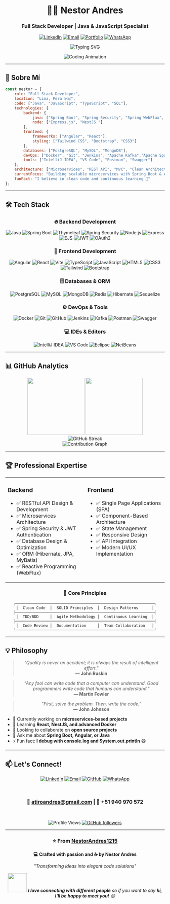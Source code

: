<div align="center">

# 👨‍💻 Nestor Andres
### Full Stack Developer | Java & JavaScript Specialist

[![LinkedIn](https://img.shields.io/badge/LinkedIn-0077B5?style=for-the-badge&logo=linkedin&logoColor=white)](https://www.linkedin.com/in/nestorat/)
[![Email](https://img.shields.io/badge/Gmail-D14836?style=for-the-badge&logo=gmail&logoColor=white)](mailto:atiroandres@gmail.com)
[![Portfolio](https://img.shields.io/badge/Portfolio-000000?style=for-the-badge&logo=About.me&logoColor=white)](https://github.com/NestorAndres1215)
[![WhatsApp](https://img.shields.io/badge/WhatsApp-25D366?style=for-the-badge&logo=whatsapp&logoColor=white)](tel:+51940970572)

<img src="https://readme-typing-svg.herokuapp.com?font=Fira+Code&size=32&duration=2800&pause=2000&color=6DB33F&center=true&vCenter=true&width=940&lines=Full+Stack+Developer;Spring+Boot+%7C+Angular+%7C+React+%7C+Node.js;JWT+%7C+OAuth2+%7C+EJS+%7C+Thymeleaf;Building+Scalable+Solutions;Clean+Code+Enthusiast" alt="Typing SVG" />




![Coding Animation](https://media.giphy.com/media/qgQUggAC3Pfv687qPC/giphy.gif)

</div>

---

## 🎯 Sobre Mí

```javascript
const nestor = {
    role: "Full Stack Developer",
    location: "Lima, Perú 🇵🇪",
    code: ["Java", "JavaScript", "TypeScript", "SQL"],
    technologies: {
        backend: {
            java: ["Spring Boot", "Spring Security", "Spring WebFlux", "Hibernate", "JPA"],
            node: ["Express.js", "NestJS "]
        },
        frontend: {
            frameworks: ["Angular", "React"],
            styling: ["Tailwind CSS", "Bootstrap", "CSS3"]
        },
        databases: ["PostgreSQL", "MySQL", "MongoDB"],
        devOps: ["Docker", "Git", "Jenkins", "Apache Kafka","Apache Spark"],
        tools: ["IntelliJ IDEA", "VS Code", "Postman", "Swagger"]
    },
    architecture: ["Microservices", "REST API", "MVC", "Clean Architecture"],
    currentFocus: "Building scalable microservices with Spring Boot & Angular",
    funFact: "I believe in clean code and continuous learning 🚀"
};
```

---

## 🛠️ Tech Stack

<div align="center">

### 🔥 Backend Development
![Java](https://img.shields.io/badge/Java-ED8B00?style=for-the-badge&logo=openjdk&logoColor=white)
![Spring Boot](https://img.shields.io/badge/Spring_Boot-6DB33F?style=for-the-badge&logo=spring&logoColor=white)
![Thymeleaf](https://img.shields.io/badge/Thymeleaf-005F0F?style=for-the-badge&logo=thymeleaf&logoColor=white)
![Spring Security](https://img.shields.io/badge/Spring_Security-6DB33F?style=for-the-badge&logo=springsecurity&logoColor=white)
![Node.js](https://img.shields.io/badge/Node.js-339933?style=for-the-badge&logo=nodedotjs&logoColor=white)
![Express](https://img.shields.io/badge/Express.js-000000?style=for-the-badge&logo=express&logoColor=white)
![EJS](https://img.shields.io/badge/EJS-8A2BE2?style=for-the-badge&logo=ejs&logoColor=white)
![JWT](https://img.shields.io/badge/JWT-000000?style=for-the-badge&logo=JSON%20web%20tokens&logoColor=white)
![OAuth2](https://img.shields.io/badge/OAuth2-3A9BDC?style=for-the-badge&logo=auth0&logoColor=white)


### 🎨 Frontend Development
![Angular](https://img.shields.io/badge/Angular-DD0031?style=for-the-badge&logo=angular&logoColor=white)
![React](https://img.shields.io/badge/React-20232A?style=for-the-badge&logo=react&logoColor=61DAFB)
![Vite](https://img.shields.io/badge/Vite-646CFF?style=for-the-badge&logo=vite&logoColor=white)
![TypeScript](https://img.shields.io/badge/TypeScript-007ACC?style=for-the-badge&logo=typescript&logoColor=white)
![JavaScript](https://img.shields.io/badge/JavaScript-F7DF1E?style=for-the-badge&logo=javascript&logoColor=black)
![HTML5](https://img.shields.io/badge/HTML5-E34F26?style=for-the-badge&logo=html5&logoColor=white)
![CSS3](https://img.shields.io/badge/CSS3-1572B6?style=for-the-badge&logo=css3&logoColor=white)
![Tailwind](https://img.shields.io/badge/Tailwind_CSS-38B2AC?style=for-the-badge&logo=tailwind-css&logoColor=white)
![Bootstrap](https://img.shields.io/badge/Bootstrap-563D7C?style=for-the-badge&logo=bootstrap&logoColor=white)

### 🗄️ Databases & ORM
![PostgreSQL](https://img.shields.io/badge/PostgreSQL-316192?style=for-the-badge&logo=postgresql&logoColor=white)
![MySQL](https://img.shields.io/badge/MySQL-4479A1?style=for-the-badge&logo=mysql&logoColor=white)
![MongoDB](https://img.shields.io/badge/MongoDB-4EA94B?style=for-the-badge&logo=mongodb&logoColor=white)
![Redis](https://img.shields.io/badge/Redis-DC382D?style=for-the-badge&logo=redis&logoColor=white)
![Hibernate](https://img.shields.io/badge/Hibernate-59666C?style=for-the-badge&logo=hibernate&logoColor=white)
![Sequelize](https://img.shields.io/badge/Sequelize-52B0E7?style=for-the-badge&logo=sequelize&logoColor=white)


### ⚙️ DevOps & Tools
![Docker](https://img.shields.io/badge/Docker-2496ED?style=for-the-badge&logo=docker&logoColor=white)
![Git](https://img.shields.io/badge/Git-F05032?style=for-the-badge&logo=git&logoColor=white)
![GitHub](https://img.shields.io/badge/GitHub-181717?style=for-the-badge&logo=github&logoColor=white)
![Jenkins](https://img.shields.io/badge/Jenkins-D24939?style=for-the-badge&logo=jenkins&logoColor=white)
![Kafka](https://img.shields.io/badge/Apache_Kafka-231F20?style=for-the-badge&logo=apache-kafka&logoColor=white)
![Postman](https://img.shields.io/badge/Postman-FF6C37?style=for-the-badge&logo=postman&logoColor=white)
![Swagger](https://img.shields.io/badge/Swagger-85EA2D?style=for-the-badge&logo=swagger&logoColor=black)

### 💻 IDEs & Editors
![IntelliJ IDEA](https://img.shields.io/badge/IntelliJ_IDEA-000000?style=for-the-badge&logo=intellij-idea&logoColor=white)
![VS Code](https://img.shields.io/badge/VS_Code-007ACC?style=for-the-badge&logo=visual-studio-code&logoColor=white)
![Eclipse](https://img.shields.io/badge/Eclipse-2C2255?style=for-the-badge&logo=eclipse&logoColor=white)
![NetBeans](https://img.shields.io/badge/NetBeans-1B6AC6?style=for-the-badge&logo=apache-netbeans-ide&logoColor=white)

</div>

---

## 📊 GitHub Analytics

<div align="center">
  <img height="180em" src="https://github-readme-stats.vercel.app/api?username=NestorAndres1215&show_icons=true&theme=radical&include_all_commits=true&count_private=true&hide_border=true&bg_color=0D1117&title_color=6DB33F&icon_color=6DB33F&text_color=FFFFFF"/>
  <img height="180em" src="https://github-readme-stats.vercel.app/api/top-langs/?username=NestorAndres1215&layout=compact&langs_count=10&theme=radical&hide_border=true&bg_color=0D1117&title_color=6DB33F&text_color=FFFFFF"/>
</div>

<div align="center">
  <img src="https://github-readme-streak-stats.herokuapp.com/?user=NestorAndres1215&theme=radical&hide_border=true&background=0D1117&stroke=6DB33F&ring=6DB33F&fire=FF6B6B&currStreakLabel=FFFFFF" alt="GitHub Streak"/>
</div>

<div align="center">
  <img src="https://github-readme-activity-graph.vercel.app/graph?username=NestorAndres1215&bg_color=0D1117&color=6DB33F&line=6DB33F&point=FFFFFF&area=true&hide_border=true" alt="Contribution Graph"/>
</div>

---

## 🏆 Professional Expertise

<table>
<tr>
<td width="50%" valign="top">

### Backend 
- ✅ RESTful API Design & Development
- ✅ Microservices Architecture
- ✅ Spring Security & JWT Authentication
- ✅ Database Design & Optimization
- ✅ ORM (Hibernate, JPA, MyBatis)
- ✅ Reactive Programming (WebFlux)

</td>
<td width="50%" valign="top">

### Frontend 
- ✅ Single Page Applications (SPA)
- ✅ Component-Based Architecture
- ✅ State Management
- ✅ Responsive Design
- ✅ API Integration
- ✅ Modern UI/UX Implementation

</td>
</tr>
</table>

<div align="center">

### 🎯 Core Principles

```
┌─────────────────────────────────────────────────────────────┐
│  Clean Code  │  SOLID Principles  │  Design Patterns      │
├─────────────────────────────────────────────────────────────┤
│  TDD/BDD     │  Agile Methodology │  Continuous Learning  │
├─────────────────────────────────────────────────────────────┤
│  Code Review │  Documentation     │  Team Collaboration   │
└─────────────────────────────────────────────────────────────┘
```

</div>

---

## 💡 Philosophy

<div align="center">

> *"Quality is never an accident; it is always the result of intelligent effort."*  
> **— John Ruskin**

> *"Any fool can write code that a computer can understand. Good programmers write code that humans can understand."*  
> **— Martin Fowler**

> *"First, solve the problem. Then, write the code."*  
> **— John Johnson**

</div>



</div>

- 🔭 Currently working on **microservices-based projects**
- 🌱 Learning **React, NestJS, and advanced Docker**
- 👯 Looking to collaborate on **open source projects**
- 💬 Ask me about **Spring Boot, Angular, or Java**
- ⚡ Fun fact: **I debug with console.log and System.out.println** 😄

---

## 📫 Let's Connect!

<div align="center">

[![LinkedIn](https://img.shields.io/badge/LinkedIn-Let's_Connect-0077B5?style=for-the-badge&logo=linkedin&logoColor=white)](https://www.linkedin.com/in/nestorat/)
[![Email](https://img.shields.io/badge/Email-Drop_a_Mail-D14836?style=for-the-badge&logo=gmail&logoColor=white)](mailto:atiroandres@gmail.com)
[![GitHub](https://img.shields.io/badge/GitHub-Follow_Me-181717?style=for-the-badge&logo=github&logoColor=white)](https://github.com/NestorAndres1215)
[![WhatsApp](https://img.shields.io/badge/WhatsApp-Message_Me-25D366?style=for-the-badge&logo=whatsapp&logoColor=white)](https://wa.me/51940970572)

<br/>

### 📧 **atiroandres@gmail.com** | 📱 **+51 940 970 572**

<br/>

![Profile Views](https://komarev.com/ghpvc/?username=NestorAndres1215&style=for-the-badge&color=6DB33F)
[![GitHub followers](https://img.shields.io/github/followers/NestorAndres1215?style=for-the-badge&color=6DB33F)](https://github.com/NestorAndres1215)

</div>

---

<div align="center">

### ⭐️ From [NestorAndres1215](https://github.com/NestorAndres1215)

**💻 Crafted with passion and ☕ by Nestor Andres**

*"Transforming ideas into elegant code solutions"*

<img src="https://media.giphy.com/media/LnQjpWaON8nhr21vNW/giphy.gif" width="60"> <em><b>I love connecting with different people</b> so if you want to say <b>hi, I'll be happy to meet you!</b> 😊</em>
